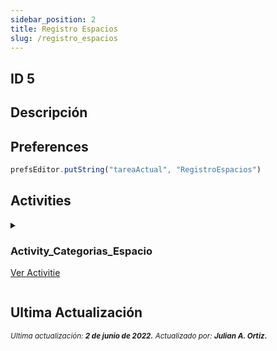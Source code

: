 ```yaml
---
sidebar_position: 2
title: Registro Espacios
slug: /registro_espacios
---
```


## ID 5

## Descripción

## Preferences

```js
prefsEditor.putString("tareaActual", "RegistroEspacios")
```

## Activities

<details>
<summary>
<div class="title-activitie">

### Activity_Categorias_Espacio
[Ver Activitie](../activities/Activity_Categorias_Espacio.md)
</div>  
</summary>

La ***````Activity_Categorias_Espacio````*** tiene las siguientes activities:  

<details>
<summary>
<div class="title-activitie">

#### Activity_Registro_Espacio
[Ver Activitie](../activities/Activity_Registro_Espacio.md)
</div>
</summary>

La ***```Activity_Registro_Espacio```*** tiene la siguiente condición:
```js
else (mPrefs.getString("tareaActual", "").equals("RegistroEspaciosObservacion"))
```

Así mismo tiene las siguientes activities:

<details>
<summary>
<div class="title-activitie">

#### Activity_Foto_Espacio
[Ver Activitie](../activities/Activity_Foto_Espacio.md)
</div>
</summary>

La ***```Activity_Foto_Espacio```*** tiene la siguiente condición:
```js
if (view == fab_marcarFoto)
```
</details>

<details>
<summary>
<div class="title-activitie">

#### Activity_Registro_Espacio_Cuadricula
[Ver Activitie](../activities/Activity_Registro_Espacio_Cuadricula.md)
</div>
</summary>

La ***```Activity_Registro_Espacio_Cuadricula```*** tiene las siguientes condiciones:
```js
if (view == imgCuadricula)

if (registroCuadricula.equals(""))
```
</details>

<details>
<summary>
<div class="title-activitie">

#### Activity_Registro_Espacio_Cuadricula
[Ver Activitie](../activities/Activity_Registro_Espacio_Cuadricula.md)
</div>
</summary>

La **```Activity_Registro_Espacio_Cuadricula```** tiene las siguientes condiciones:
```js
if (view == imgCuadricula)

else (registroCuadricula.equals(""))
```
</details>
</details>

<details>
<summary>
<div class="title-activitie">

#### Activity_Informe_Espacios
[Ver Activitie](../activities/Activity_Informe_Espacios.md)
</div>
</summary>
</details>
</details>


## Ultima Actualización

<div class="ultima-actualizacion">
  <small>
    <i>
      Ultima actualización:
      <b> 2 de junio de 2022.</b>
    </i>
  </small>

  <small>
    <i>
      Actualizado por:
      <b> Julian A. Ortiz.</b>
    </i>
  </small>
</div>